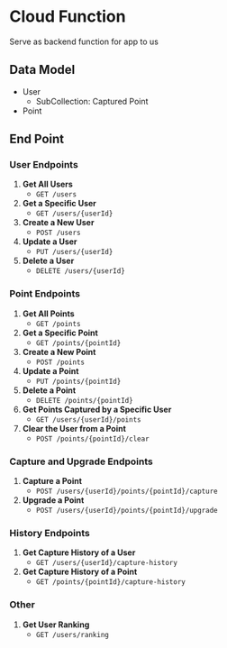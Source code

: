 # Cloud Function

Serve as backend function for app to us

## Data Model

- User
  - SubCollection: Captured Point
- Point

## End Point

### User Endpoints

1. **Get All Users**
   - `GET /users`
2. **Get a Specific User**
   - `GET /users/{userId}`
3. **Create a New User**
   - `POST /users`
4. **Update a User**
   - `PUT /users/{userId}`
5. **Delete a User**
   - `DELETE /users/{userId}`

### Point Endpoints

1. **Get All Points**
   - `GET /points`
2. **Get a Specific Point**
   - `GET /points/{pointId}`
3. **Create a New Point**
   - `POST /points`
4. **Update a Point**
   - `PUT /points/{pointId}`
5. **Delete a Point**
   - `DELETE /points/{pointId}`
6. **Get Points Captured by a Specific User**
   - `GET /users/{userId}/points`
7. **Clear the User from a Point**
   - `POST /points/{pointId}/clear`

### Capture and Upgrade Endpoints

1. **Capture a Point**
   - `POST /users/{userId}/points/{pointId}/capture`
2. **Upgrade a Point**
   - `POST /users/{userId}/points/{pointId}/upgrade`

### History Endpoints

1. **Get Capture History of a User**
   - `GET /users/{userId}/capture-history`
2. **Get Capture History of a Point**
   - `GET /points/{pointId}/capture-history`

### Other

1. **Get User Ranking**
   - `GET /users/ranking`
